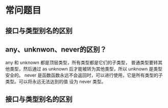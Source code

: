 # 常问题目

## 接口与类型别名的区别


## any、unknwon、never的区别？
any 和 unknown 都是顶层类型，所有类型都是它们的子类型， 普通类型要转其他类型，然后通过 as unknown 后才能被转为其他类型，所以 unknown 是类型安全的。
never 是函数函数永远不会返回时，可以进行使用，它是所有类型的子类型。可以将永远无法达到的值 设为 never 类型。


## 接口与类型别名的区别
